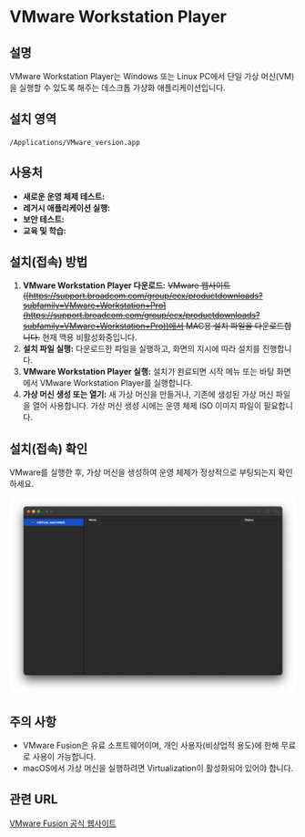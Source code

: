# VMware Workstation Player

## 설명
VMware Workstation Player는 Windows 또는 Linux PC에서 단일 가상 머신(VM)을 실행할 수 있도록 해주는 데스크톱 가상화 애플리케이션입니다.  

## 설치 영역
`/Applications/VMware_version.app`

## 사용처
- **새로운 운영 체제 테스트:**  
- **레거시 애플리케이션 실행:**  
- **보안 테스트:**  
- **교육 및 학습:**  

## 설치(접속) 방법
1. **VMware Workstation Player 다운로드:**  ~~VMware 웹사이트([https://support.broadcom.com/group/ecx/productdownloads?subfamily=VMware+Workstation+Pro](https://support.broadcom.com/group/ecx/productdownloads?subfamily=VMware+Workstation+Pro))에서 MAC용 설치 파일을 다운로드합니다.~~ 현재 맥용 비활성화중입니다.
2. **설치 파일 실행:**  다운로드한 파일을 실행하고, 화면의 지시에 따라 설치를 진행합니다.  
3. **VMware Workstation Player 실행:**  설치가 완료되면 시작 메뉴 또는 바탕 화면에서 VMware Workstation Player를 실행합니다.
4. **가상 머신 생성 또는 열기:**  새 가상 머신을 만들거나, 기존에 생성된 가상 머신 파일을 열어 사용합니다.  가상 머신 생성 시에는 운영 체제 ISO 이미지 파일이 필요합니다.

## 설치(접속) 확인
VMware를 실행한 후, 가상 머신을 생성하여 운영 체제가 정상적으로 부팅되는지 확인하세요.

![접속 화면 설명](VMWareFusion.png)

## 주의 사항
- VMware Fusion은 유료 소프트웨어이며, 개인 사용자(비상업적 용도)에 한해 무료로 사용이 가능합니다.
- macOS에서 가상 머신을 실행하려면 Virtualization이 활성화되어 있어야 합니다.

## 관련 URL
[VMware Fusion 공식 웹사이트](https://www.vmware.com/products/fusion.html)
